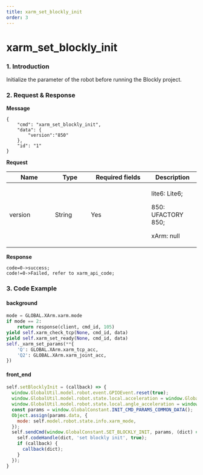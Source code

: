 ```yaml
---
title: xarm_set_blockly_init
order: 3
---
```

# xarm\_set\_blockly\_init
### 1. Introduction
Initialize the parameter of the robot before running the Blockly project.
### 2. Request & Response
**Message**
```
{
    "cmd": "xarm_set_blockly_init",
    "data": {
        "version":"850"
    },
    "id": "1"
}
```
**Request**
<table data-full-width="true"><thead><tr><th width="105">Name</th><th width="79">Type</th><th width="144">Required fields</th><th>Description</th></tr></thead><tbody><tr><td>version</td><td>String</td><td>Yes</td><td><p>lite6: Lite6;</p><p>850: UFACTORY 850;</p><p>xArm: null</p></td></tr></tbody></table>

**Response**
```
code=0->success;
code!=0->Failed, refer to xarm_api_code;
```
### 3. Code Example
#### background
```python
mode = GLOBAL.XArm.xarm.mode
if mode == 2:
    return response(client, cmd_id, 105)
yield self.xarm_check_tcp(None, cmd_id, data)
yield self.xarm_set_ready(None, cmd_id, data)
self._xarm_set_params(**{
    'Q': GLOBAL.XArm.xarm_tcp_acc,
    'Q2': GLOBAL.XArm.xarm_joint_acc,
})
```
#### front\_end
```javascript
self.setBlocklyInit = (callback) => {
  window.GlobalUtil.model.robot.event.GPIOEvent.reset(true);
  window.GlobalUtil.model.robot.state.local.acceleration = window.GlobalUtil.model.robot.state.remote.defaultTcpAcc;
  window.GlobalUtil.model.robot.state.local.angle_acceleration = window.GlobalUtil.model.robot.state.remote.defaultJointAcc;
  const params = window.GlobalConstant.INIT_CMD_PARAMS_COMMON_DATA();
  Object.assign(params.data, {
    mode: self.model.robot.state.info.xarm_mode,
  });
  self.sendCmd(window.GlobalConstant.SET_BLOCKLY_INIT, params, (dict) => {
    self.codeHandle(dict, 'set blockly init', true);
    if (callback) {
      callback(dict);
    }
  });
}
```
